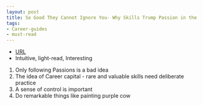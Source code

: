 ```yaml
---
layout: post
title: So Good They Cannot Ignore You- Why Skills Trump Passion in the Quest for Work You Love
tags:
- Career-guides
- must-read
---
```



- [URL](https://www.amazon.com/Good-They-Cant-Ignore-You-ebook/dp/B0076DDBJ6/ref=tmm_kin_swatch_0?_encoding=UTF8&qid=1497747881&sr=1-1)
- Intuitive, light-read, Interesting

1. Only following Passions is a bad idea
2. The idea of Career capital - rare and valuable skills need deliberate practice
3. A sense of control is important
4. Do remarkable things like painting purple cow
